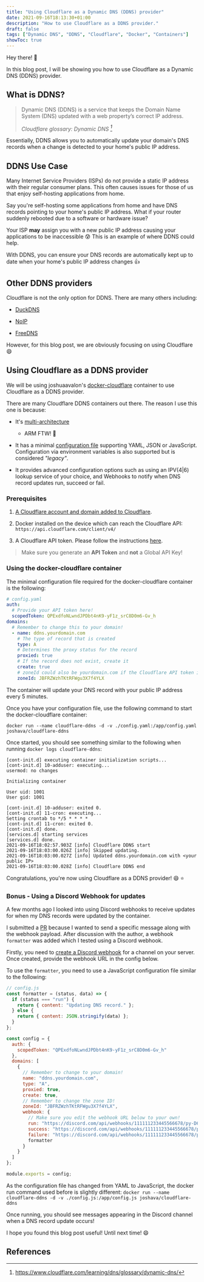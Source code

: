 ```yaml
---
title: "Using Cloudflare as a Dynamic DNS (DDNS) provider"
date: 2021-09-16T18:13:30+01:00
description: "How to use Cloudflare as a DDNS provider."
draft: false
tags: ["Dynamic DNS", "DDNS", "Cloudflare", "Docker", "Containers"]
showToc: true
---
```


Hey there! :wave:

In this blog post, I will be showing you how to use Cloudflare as a Dynamic DNS (DDNS) provider.

## What is DDNS?

> Dynamic DNS (DDNS) is a service that keeps the Domain Name System (DNS) updated with a web property’s correct IP address.
>
> <cite>Cloudflare glossary: Dynamic DNS [^1]</cite>

Essentially, DDNS allows you to automatically update your domain's DNS records when a change is detected to your home's public IP address.

## DDNS Use Case

Many Internet Service Providers (ISPs) do not provide a static IP address with their regular consumer plans. This often causes issues for those of us that enjoy self-hosting applications from home.

Say you're self-hosting some applications from home and have DNS records pointing to your home's public IP address. What if your router suddenly rebooted due to a software or hardware issue?

Your ISP **may** assign you with a new public IP address causing your applications to be inaccessible :cold_sweat: This is an example of where DDNS could help.

With DDNS, you can ensure your DNS records are automatically kept up to date when your home's public IP address changes :thumbsup:

## Other DDNS providers

Cloudflare is not the only option for DDNS. There are many others including:

* [DuckDNS](https://www.duckdns.org/)

* [NoIP](https://www.noip.com/)

* [FreeDNS](https://freedns.afraid.org/)

However, for this blog post, we are obviously focusing on using Cloudflare :smile:

## Using Cloudflare as a DDNS provider

We will be using joshuaavalon's [docker-cloudflare](https://github.com/joshuaavalon/docker-cloudflare) container to use Cloudflare as a DDNS provider.

There are many Cloudflare DDNS containers out there. The reason I use this one is because:

- It's [multi-architecture](https://github.com/joshuaavalon/docker-cloudflare/pkgs/container/cloudflare-ddns)

  - ARM FTW! 🥧

- It has a minimal [configuration file](https://github.com/joshuaavalon/docker-cloudflare#file) supporting YAML, JSON or JavaScript. Configuration via environment variables is also supported but is considered *"legacy"*.

- It provides advanced configuration options such as using an IPV(4|6) lookup service of your choice, and Webhooks to notify when DNS record updates run, succeed or fail.

### Prerequisites

1. [A Cloudflare account and domain added to Cloudflare](https://support.cloudflare.com/hc/en-us/articles/201720164-Creating-a-Cloudflare-account-and-adding-a-website).

2. Docker installed on the device which can reach the Cloudflare API: `https://api.cloudflare.com/client/v4/`

3. A Cloudflare API token. Please follow the instructions [here](https://github.com/joshuaavalon/docker-cloudflare#api-token).

  > Make sure you generate an **API Token** and **not** a Global API Key!

### Using the docker-cloudflare container

The minimal configuration file required for the docker-cloudflare container is the following:

```yaml
# config.yaml
auth:
  # Provide your API token here!
  scopedToken: QPExdfoNLwndJPDbt4nK9-yF1z_srC8D0m6-Gv_h
domains:
  # Remember to change this to your domain!
  - name: ddns.yourdomain.com
    # The type of record that is created
    type: A
    # Determines the proxy status for the record
    proxied: true
    # If the record does not exist, create it
    create: true
    # zoneId could also be yourdomain.com if the Cloudflare API token is granted #zone:read permissions
    zoneId: JBFRZWzhTKtRFWgu3X7f4YLX
```

The container will update your DNS record with your public IP address every 5 minutes.

Once you have your configuration file, use the following command to start the docker-cloudflare container:

`docker run --name cloudflare-ddns -d -v ./config.yaml:/app/config.yaml joshava/cloudflare-ddns`

Once started, you should see something similar to the following when running `docker logs cloudflare-ddns`:

```
[cont-init.d] executing container initialization scripts...
[cont-init.d] 10-adduser: executing...
usermod: no changes

Initializing container

User uid: 1001
User gid: 1001

[cont-init.d] 10-adduser: exited 0.
[cont-init.d] 11-cron: executing...
Setting crontab to */5 * * * *
[cont-init.d] 11-cron: exited 0.
[cont-init.d] done.
[services.d] starting services
[services.d] done.
2021-09-16T18:02:57.903Z [info] Cloudflare DDNS start
2021-09-16T18:03:00.026Z [info] Skipped updating.
2021-09-16T18:03:00.027Z [info] Updated ddns.yourdomain.com with <your public IP>
2021-09-16T18:03:00.028Z [info] Cloudflare DDNS end
```

Congratulations, you're now using Cloudflare as a DDNS provider! :smile: :star:

### Bonus - Using a Discord Webhook for updates

A few months ago I looked into using Discord webhooks to receive updates for when my DNS records were updated by the container.

I submitted a [PR](https://github.com/joshuaavalon/docker-cloudflare/pull/51) because I wanted to send a specific message along with the webhook payload. After discussion with the author, a webhook `formatter` was added which I tested using a Discord webhook.

Firstly, you need to [create a Discord webhook](https://support.discord.com/hc/en-us/articles/228383668-Intro-to-Webhooks) for a channel on your server. Once created, provide the webhook URL in the config below.

To use the `formatter`, you need to use a JavaScript configuration file similar to the following:

```javascript
// config.js
const formatter = (status, data) => {
  if (status === "run") {
    return { content: "Updating DNS record." };
  } else {
    return { content: JSON.stringify(data) };
  }
};

const config = {
  auth: {
    scopedToken: "QPExdfoNLwndJPDbt4nK9-yF1z_srC8D0m6-Gv_h"
  },
  domains: [
    {
      // Remember to change to your domain!
      name: "ddns.yourdomain.com",
      type: "A",
      proxied: true,
      create: true,
      // Remember to change the zone ID!
      zoneId: "JBFRZWzhTKtRFWgu3X7f4YLX",
      webhook: {
        // Make sure you edit the webhook URL below to your own!
        run: "https://discord.com/api/webhooks/111111233445566678/py-D6zAc4IolXBoA7gslLAJc0WKO3KPU1eOxSNzX6qlkCBsqIP8EGILj-ALraivIbs6n",
        success: "https://discord.com/api/webhooks/111111233445566678/py-D6zAc4IolXBoA7gslLAJc0WKO3KPU1eOxSNzX6qlkCBsqIP8EGILj-ALraivIbs6n",
        failure: "https://discord.com/api/webhooks/111111233445566678/py-D6zAc4IolXBoA7gslLAJc0WKO3KPU1eOxSNzX6qlkCBsqIP8EGILj-ALraivIbs6n",
        formatter
      }
    }
  ]
};

module.exports = config;
```

As the configuration file has changed from YAML to JavaScript, the docker run command used before is slightly different: `docker run --name cloudflare-ddns -d -v ./config.js:/app/config.js joshava/cloudflare-ddns`

Once running, you should see messages appearing in the Discord channel when a DNS record update occurs!

I hope you found this blog post useful! Until next time! :smile:

## References

[^1]: https://www.cloudflare.com/learning/dns/glossary/dynamic-dns/
